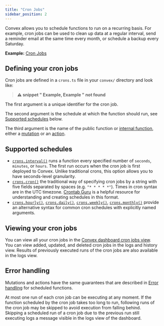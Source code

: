 ```yaml
---
title: "Cron Jobs"
sidebar_position: 2
---
```



Convex allows you to schedule functions to run on a recurring basis. For
example, cron jobs can be used to clean up data at a regular interval, send a
reminder email at the same time every month, or schedule a backup every
Saturday.

**Example:**
[Cron Jobs](https://github.com/get-convex/convex-demos/tree/main/cron-jobs)

## Defining your cron jobs

Cron jobs are defined in a `crons.ts` file in your `convex/` directory and look
like:

> **⚠ snippet " Example, Example " not found**

The first argument is a unique identifier for the cron job.

The second argument is the schedule at which the function should run, see
[Supported schedules](/scheduling/cron-jobs.mdx#supported-schedules) below.

The third argument is the name of the public function or
[internal function](/functions/internal-functions.mdx), either a
[mutation](/functions/mutation-functions.mdx) or an
[action](/functions/actions.mdx).

## Supported schedules

- [`crons.interval()`](/api/classes/server.Crons#interval) runs a function every
  specified number of `seconds`, `minutes`, or `hours`. The first run occurs
  when the cron job is first deployed to Convex. Unlike traditional crons, this
  option allows you to have seconds-level granularity.
- [`crons.cron()`](/api/classes/server.Crons#cron) the traditional way of
  specifying cron jobs by a string with five fields separated by spaces
  <nobr>(e.g. `"* * * * *"`)</nobr>. Times in cron syntax are in the UTC
  timezone. [Crontab Guru](https://crontab.guru/) is a helpful resource for
  understanding and creating schedules in this format.
- [`crons.hourly()`](/api/classes/server.Crons#cron),
  [`crons.daily()`](/api/classes/server.Crons#daily),
  [`crons.weekly()`](/api/classes/server.Crons#weekly),
  [`crons.monthly()`](/api/classes/server.Crons#monthly) provide an alternative
  syntax for common cron schedules with explicitly named arguments.

## Viewing your cron jobs

You can view all your cron jobs in the
[Convex dashboard cron jobs view](/dashboard/deployments/schedules.md#cron-jobs-ui).
You can view added, updated, and deleted cron jobs in the logs and history view.
Results of previously executed runs of the cron jobs are also available in the
logs view.

## Error handling

Mutations and actions have the same guarantees that are described in
[Error handling](/scheduling/scheduled-functions.mdx#error-handling) for
scheduled functions.

At most one run of each cron job can be executing at any moment. If the function
scheduled by the cron job takes too long to run, following runs of the cron job
may be skipped to avoid execution from falling behind. Skipping a scheduled run
of a cron job due to the previous run still executing logs a message visible in
the logs view of the dashboard.
